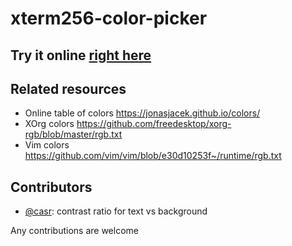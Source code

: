 # xterm256-color-picker

## Try it online [right here](https://michurin.github.io/xterm256-color-picker/)

## Related resources

- Online table of colors <https://jonasjacek.github.io/colors/>
- XOrg colors <https://github.com/freedesktop/xorg-rgb/blob/master/rgb.txt>
- Vim colors <https://github.com/vim/vim/blob/e30d10253f~/runtime/rgb.txt>

## Contributors

- [@casr](https://github.com/casr): contrast ratio for text vs background

Any contributions are welcome
